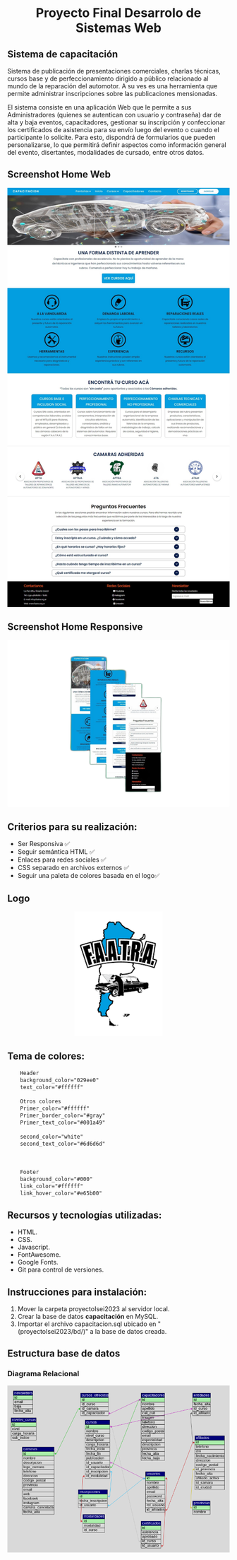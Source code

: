 <center>

# Proyecto Final Desarrolo de Sistemas Web 
</center>

## Sistema de capacitación 

Sistema de publicación de presentaciones comerciales, charlas técnicas, cursos base y de perfeccionamiento dirigido a público relacionado al mundo de la reparación del automotor. 
A su ves es una herramienta que permite administrar inscripciones sobre las publicaciones mensionadas.

El sistema consiste en una aplicación Web que le permite a sus Administradores (quienes se autentican con usuario y contraseña) dar de alta y baja eventos, capacitadores, gestionar su inscripción y confeccionar los certificados de asistencia para su envío luego del evento o cuando el participante lo solicite. Para esto, dispondrá de formularios que pueden personalizarse, lo que permitirá definir aspectos como información general del evento, disertantes, modalidades de cursado, entre otros datos.  

## Screenshot Home Web

<center>
<img src="bd/homeCapacitacion.png" alt="home-Web" width="600"/>
</center>

## Screenshot Home Responsive

<center>
<img src="bd/homeResponsive.png" alt="Home-Responsive" width="600"/>
</center>

## Criterios para su realización:

* Ser Responsiva ✅
* Seguir semántica HTML ✅
* Enlaces para redes sociales ✅
* CSS separado en archivos externos ✅
* Seguir una paleta de colores basada en el logo✅

## Logo

<center> 
<img src="bd/logo.png" alt="Logo" width="200"/>
</center>
 
## Tema de colores:
```    
    Header
    background_color="029ee0"
    text_color="#ffffff"

    Otros colores
    Primer_color="#ffffff"
    Primer_border_color="#gray"
    Primer_text_color="#001a49"

    second_color="white"
    second_text_color="#6d6d6d"



    Footer
    background_color="#000"
    link_color="#ffffff"
    link_hover_color="#e65b00"

```

## Recursos y tecnologías utilizadas:

* HTML.
* CSS.
* Javascript.
* FontAwesome.
* Google Fonts.
* Git para control de versiones.

## Instrucciones para instalación:

1. Mover la carpeta proyectoIsei2023 al servidor local.
2. Crear la base de datos <strong>capacitación</strong> en MySQL.
3. Importar el archivo capacitacion.sql ubicado en "(proyectoIsei2023/bd/)" a la base de datos creada.
  
## Estructura base de datos
### Diagrama Relacional

![BD](/bd/mkBd.png "Base de datos - Capacitación")
